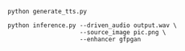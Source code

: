```Generate Voice from Text by adding text to the script an output.wav file will be generated
python generate_tts.py
```

```Generate Talking Avatar
python inference.py --driven_audio output.wav \
                    --source_image pic.png \
                    --enhancer gfpgan
```

